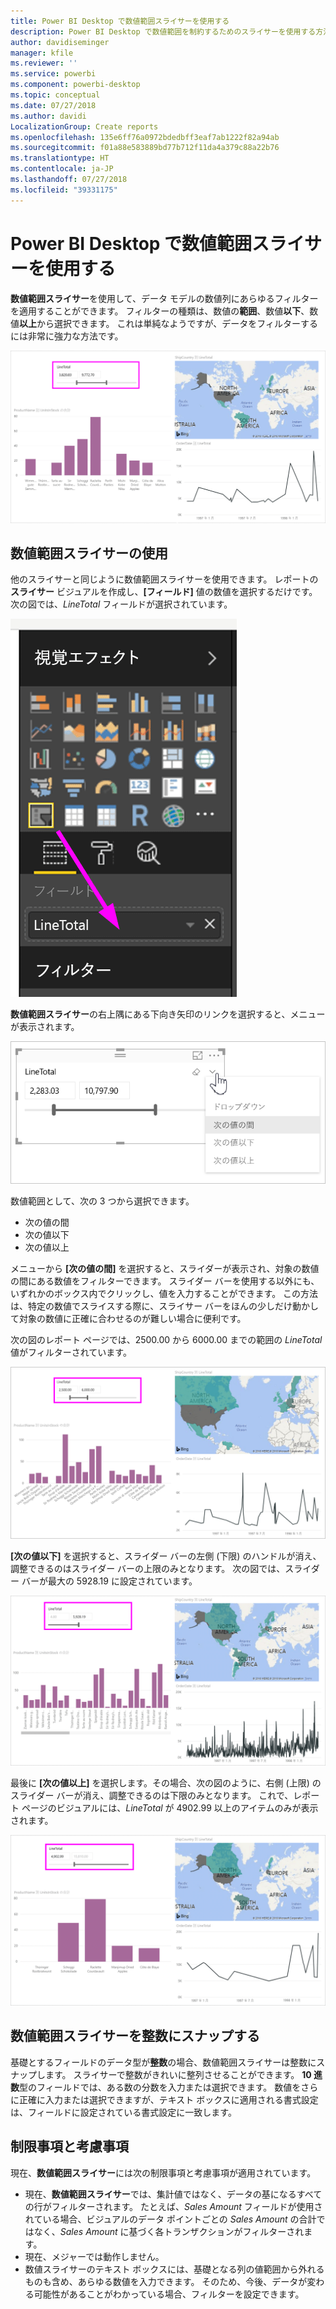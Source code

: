 ```yaml
---
title: Power BI Desktop で数値範囲スライサーを使用する
description: Power BI Desktop で数値範囲を制約するためのスライサーを使用する方法について説明します。
author: davidiseminger
manager: kfile
ms.reviewer: ''
ms.service: powerbi
ms.component: powerbi-desktop
ms.topic: conceptual
ms.date: 07/27/2018
ms.author: davidi
LocalizationGroup: Create reports
ms.openlocfilehash: 135e6ff76a0972bdedbff3eaf7ab1222f82a94ab
ms.sourcegitcommit: f01a88e583889bd77b712f11da4a379c88a22b76
ms.translationtype: HT
ms.contentlocale: ja-JP
ms.lasthandoff: 07/27/2018
ms.locfileid: "39331175"
---
```

# <a name="use-the-numeric-range-slicer-in-power-bi-desktop"></a>Power BI Desktop で数値範囲スライサーを使用する
**数値範囲スライサー**を使用して、データ モデルの数値列にあらゆるフィルターを適用することができます。 フィルターの種類は、数値の**範囲**、数値**以下**、数値**以上**から選択できます。 これは単純なようですが、データをフィルターするには非常に強力な方法です。

![数値範囲スライサーがあるビジュアル](media/desktop-slicer-numeric-range/desktop-slicer-numeric-range-0.png)

## <a name="using-the-numeric-range-slicer"></a>数値範囲スライサーの使用
他のスライサーと同じように数値範囲スライサーを使用できます。 レポートの**スライサー** ビジュアルを作成し、**[フィールド]** 値の数値を選択するだけです。 次の図では、*LineTotal* フィールドが選択されています。

![数値範囲スライサーの作成](media/desktop-slicer-numeric-range/desktop-slicer-numeric-range-1-create.png)

**数値範囲スライサー**の右上隅にある下向き矢印のリンクを選択すると、メニューが表示されます。

![数値範囲スライサー メニュー](media/desktop-slicer-numeric-range/desktop-slicer-numeric-range-2-between.png)

数値範囲として、次の 3 つから選択できます。

* 次の値の間
* 次の値以下
* 次の値以上

メニューから **[次の値の間]** を選択すると、スライダーが表示され、対象の数値の間にある数値をフィルターできます。 スライダー バーを使用する以外にも、いずれかのボックス内でクリックし、値を入力することができます。 この方法は、特定の数値でスライスする際に、スライサー バーをほんの少しだけ動かして対象の数値に正確に合わせるのが難しい場合に便利です。

次の図のレポート ページでは、2500.00 から 6000.00 までの範囲の *LineTotal* 値がフィルターされています。

![[次の値の間] を使用した数値範囲スライサー](media/desktop-slicer-numeric-range/desktop-slicer-numeric-range-3-between-range.png)

**[次の値以下]** を選択すると、スライダー バーの左側 (下限) のハンドルが消え、調整できるのはスライダー バーの上限のみとなります。 次の図では、スライダー バーが最大の 5928.19 に設定されています。

![[次の値以下] を使用した数値範囲スライサー](media/desktop-slicer-numeric-range/desktop-slicer-numeric-range-4-less-than.png)

最後に **[次の値以上]** を選択します。その場合、次の図のように、右側 (上限) のスライダー バーが消え、調整できるのは下限のみとなります。 これで、レポート ページのビジュアルには、*LineTotal* が 4902.99 以上のアイテムのみが表示されます。

![[次の値以上] を使用した数値範囲スライサー](media/desktop-slicer-numeric-range/desktop-slicer-numeric-range-5-greater-than.png)

## <a name="snap-to-whole-numbers-with-the-numeric-range-slicer"></a>数値範囲スライサーを整数にスナップする

基礎とするフィールドのデータ型が**整数**の場合、数値範囲スライサーは整数にスナップします。 スライサーで整数がきれいに整列させることができます。 **10 進数**型のフィールドでは、ある数の分数を入力または選択できます。 数値をさらに正確に入力または選択できますが、テキスト ボックスに適用される書式設定は、フィールドに設定されている書式設定に一致します。


## <a name="limitations-and-considerations"></a>制限事項と考慮事項
現在、**数値範囲スライサー**には次の制限事項と考慮事項が適用されています。

* 現在、**数値範囲スライサー**では、集計値ではなく、データの基になるすべての行がフィルターされます。 たとえば、*Sales Amount* フィールドが使用されている場合、ビジュアルのデータ ポイントごとの *Sales Amount* の合計ではなく、*Sales Amount* に基づく各トランザクションがフィルターされます。
* 現在、メジャーでは動作しません。
* 数値スライサーのテキスト ボックスには、基礎となる列の値範囲から外れるものも含め、あらゆる数値を入力できます。 そのため、今後、データが変わる可能性があることがわかっている場合、フィルターを設定できます。
